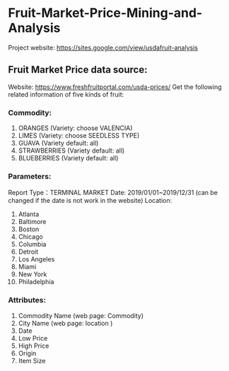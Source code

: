 # Fruit-Market-Price-Mining-and-Analysis

Project website: https://sites.google.com/view/usdafruit-analysis

## Fruit Market Price data source:
Website: https://www.freshfruitportal.com/usda-prices/
Get the following related information of five kinds of fruit:


### Commodity:
1.	ORANGES (Variety: choose VALENCIA)
2.	LIMES (Variety: choose SEEDLESS TYPE)
3.	GUAVA (Variety default: all)
4.	STRAWBERRIES (Variety default: all)
5.	BLUEBERRIES (Variety default: all)


### Parameters:
Report Type：TERMINAL MARKET
Date: 2019/01/01~2019/12/31 (can be changed if the date is not work in the website)
Location: 
1.	Atlanta
2.	Baltimore
3.	Boston
4.	Chicago
5.	Columbia
6.	Detroit
7.	Los Angeles
8.	Miami
9.	New York
10.	Philadelphia


### Attributes:
1.	Commodity Name (web page: Commodity)
2.	City Name (web page: location )
3.	Date 
4.	Low Price
5.	High Price
6.	Origin
7.	Item Size
